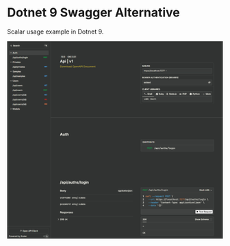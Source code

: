 # Dotnet 9 Swagger Alternative
Scalar usage example in Dotnet 9.

![Scalar UI](./Static/Scalar%20UI.png)